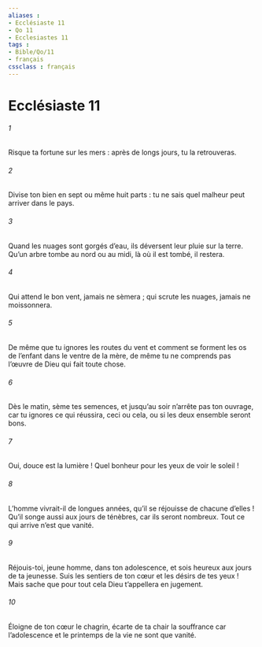 ```yaml
---
aliases : 
- Ecclésiaste 11
- Qo 11
- Ecclesiastes 11
tags : 
- Bible/Qo/11
- français
cssclass : français
---
```


# Ecclésiaste 11

###### 1
Risque ta fortune sur les mers :
après de longs jours, tu la retrouveras.
###### 2
Divise ton bien en sept ou même huit parts :
tu ne sais quel malheur peut arriver dans le pays.
###### 3
Quand les nuages sont gorgés d’eau,
ils déversent leur pluie sur la terre.
Qu’un arbre tombe au nord ou au midi,
là où il est tombé, il restera.
###### 4
Qui attend le bon vent, jamais ne sèmera ;
qui scrute les nuages, jamais ne moissonnera.
###### 5
De même que tu ignores les routes du vent
et comment se forment les os de l’enfant dans le ventre de la mère,
de même tu ne comprends pas l’œuvre de Dieu qui fait toute chose.
###### 6
Dès le matin, sème tes semences,
et jusqu’au soir n’arrête pas ton ouvrage,
car tu ignores ce qui réussira,
ceci ou cela,
ou si les deux ensemble seront bons.
###### 7
Oui, douce est la lumière !
Quel bonheur pour les yeux de voir le soleil !
###### 8
L’homme vivrait-il de longues années,
qu’il se réjouisse de chacune d’elles !
Qu’il songe aussi aux jours de ténèbres,
car ils seront nombreux.
Tout ce qui arrive n’est que vanité.
###### 9
Réjouis-toi, jeune homme, dans ton adolescence,
et sois heureux aux jours de ta jeunesse.
Suis les sentiers de ton cœur
et les désirs de tes yeux !
Mais sache que pour tout cela
Dieu t’appellera en jugement.
###### 10
Éloigne de ton cœur le chagrin,
écarte de ta chair la souffrance
car l’adolescence et le printemps de la vie
ne sont que vanité.
